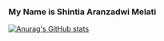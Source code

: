 ### My Name is Shintia Aranzadwi Melati

[![Anurag's GitHub stats](https://github-readme-stats.vercel.app/api?username=shintiaadwim&show_icons=true)](https://github.com/shintiaadwim/github-readme-stats&show_icons=true)
